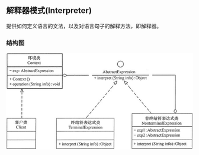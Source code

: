 ## 解释器模式(Interpreter)

提供如何定义语言的文法，以及对语言句子的解释方法，即解释器。
### 结构图
![Interpreter](images/interpreter.png "解释器模式")
